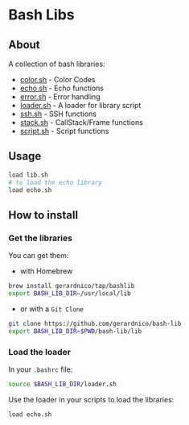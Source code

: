 # Bash Libs


## About

A collection of bash libraries:
* [color.sh](lib/color.sh) - Color Codes
* [echo.sh](lib/echo.sh) - Echo functions
* [error.sh](lib/error.sh) - Error handling
* [loader.sh](lib/loader.sh) - A loader for library script
* [ssh.sh](lib/ssh.sh) - SSH functions
* [stack.sh](lib/stack.sh) - CallStack/Frame functions
* [script.sh](lib/script.sh) - Script functions

## Usage

```bash
load lib.sh
# to load the echo library
load echo.sh
```

## How to install

### Get the libraries

You can get them:
* with Homebrew
```bash
brew install gerardnico/tap/bashlib
export BASH_LIB_DIR=/usr/local/lib
```
* or with a `Git Clone`
```bash
git clone https://github.com/gerardnico/bash-lib
export BASH_LIB_DIR=$PWD/bash-lib/lib
```

### Load the loader

In your `.bashrc` file:
```bash
source $BASH_LIB_DIR/loader.sh
```

Use the loader in your scripts to load the libraries:
```bash
load echo.sh
```



